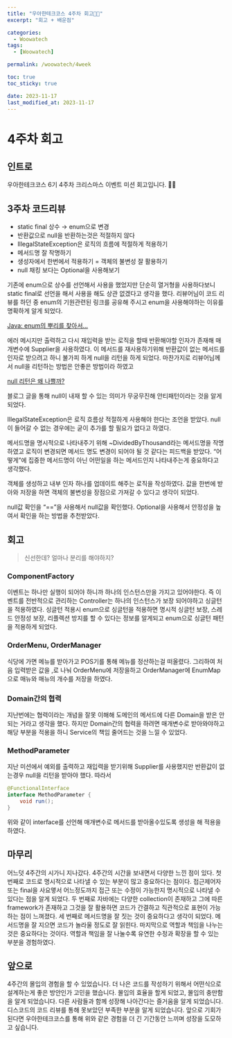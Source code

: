 ```yaml
---
title: "우아한테크코스 4주차 회고🎄🎁"
excerpt: "회고 + 배운점"

categories:
  - Woowatech
tags:
  - [Woowatech]

permalink: /woowatech/4week

toc: true
toc_sticky: true

date: 2023-11-17
last_modified_at: 2023-11-17
---
```

# 4주차 회고

## 인트로

우아한테크코스 6기 4주차 크리스마스 이벤트 미션 회고입니다. 🎄🎁

## 3주차 코드리뷰

- static final 상수 → enum으로 변경
- 반환값으로 null을 반환하는것은 적절하지 않다
- IllegalStateException은 로직의 흐름에 적절하게 적용하기
- 메서드명 잘 작명하기
- 생성자에서 한번에서 적용하기  = 객체의 불변성 잘 활용하기
- null 채킹 보다는 Optional을 사용해보기

기존에 enum으로 상수를 선언해서 사용을 했었지만 단순히 열거형을 사용하다보니 static final로 선언을 해서 사용을 해도 상관 없겠다고 생각을 했다. 리뷰어님이 코드 리뷰를 하던 중 enum의 기원관련된 링크를 공유해 주시고 enum을 사용해야하는 이유를 명확하게 알게 되었다.

[Java: enum의 뿌리를 찾아서...](https://www.nextree.co.kr/p11686/)

에러 메시지만 출력하고 다시 재입력을 받는 로직을 할때 반환해야할 인자가 존재해 매개변수에 Supplier<T>을 사용하였다.  이 메서드를 재사용하기위해 반환값이 없는 메서드를 인자로 받으려고 하니 불가피 하게 null을 리턴을 하게 되었다. 마찬가지로 리뷰어님께서 null을 리턴하는 방법은 안좋은 방법이라 하였고 

[null 리턴은 왜 나쁠까?](https://toss.tech/article/engineering-note-2)

블로그 글을 통해 null이 내재 할 수 있는 의미가 무궁무진해 안티패턴이라는 것을 알게 되었다. 

IllegalStateException은 로직 흐름상  적절하게 사용해야 한다는 조언을 받았다. null이 들어갈 수 없는 경우에는 굳이 추가를 할 필요가 없다고 하였다. 

메서드명을 명시적으로 나타내주기 위해 ~DividedByThousand라는 메서드명을 작명하였고 로직이 변경되면 메서드 명도 변경이 되어야 될 것 같다는 피드백을 받았다.  “어떻게”에 집중한 메서드명이 아닌 어떤일을 하는 메서드인지 나타내주는게 중요하다고 생각했다.

객체를 생성하고 내부 인자 하나를 업데이트 해주는 로직을 작성하였다.  값을 한번에 받아와 저장을 하면 객체의 불변성을 장점으로 가져갈 수 있다고 생각이 되었다.

null값 확인을 “==”을 사용해서 null값을 확인했다. Optional을 사용해서 안정성을 높여서 확인을 하는 방법을 추천받았다.

## 회고

> 신선한데? 얼마나 분리를 해야하지?
> 

### ComponentFactory

이벤트는 하나만 실행이 되어야 하니까 하나의 인스턴스만을 가지고 있어야한다.  즉 이벤트를 전반적으로 관리하는 Controller는 하나의 인스턴스가 보장 되어야하고 싱글턴을 적용하였다.  싱글턴 적용시 enum으로 싱글턴을 적용하면 명시적 싱글턴 보장, 스레드 안정성 보장, 리플렉션 방지를 할 수 있다는 정보를 알게되고 enum으로 싱글턴 패턴을 적용하게 되었다.

### OrderMenu, OrderManager

식당에 가면 메뉴를 받아가고 POS기를 통해 메뉴를 정산하는걸 떠올렸다. 그리하여 처음 입력받은 값을 ,로 나눠 OrderMenu에 저장을하고 OrderManager에 EnumMap으로 매뉴와 매뉴의 개수를 저장을 하였다. 

### Domain간의 협력

지난번에는 협력이라는 개념을 잘못 이해해 도메인의 메서드에 다른 Domain을 받은 안되는 거라고 생각을 했다. 하지만 Domain간의 협력을 하려면 매개변수로 받아와야하고 해당 부분을 적용을 하니 Service의 책임 줄어드는 것을 느낄 수 있었다.

### MethodParameter

지난 미션에서 예외를 출력하고 재입력을 받기위해 Supplier를 사용했지만 반환값이 없는경우 null을 리턴을 받아야 했다. 따라서 

```java
@FunctionalInterface
interface MethodParameter {
    void run();
}
```

위와 같이 interface를 선언해 매개변수로 메서드를 받아올수있도록 생성을 해 적용을 하였다. 

## 마무리

어느덧 4주간의 시가니 지나갔다. 4주간의 시간을 보내면서 다양한 느낀 점이 있다.  첫 번째로 코드로 명시적으로 나타낼 수 있는 부분이 많고 중요하다는 점이다. 접근제어자 또는 final을 사요앻서 어느정도까지 접근 또는 수정이 가능한지 명시적으로 나타낼 수 있다는 점을 알게 되었다.  두 번째로 자바에는 다양한 collection이 존재하고 그에 따른 framework가 존재하고  그것을 잘 활용하면 코드가 간결하고 직관적으로 표현이 가능하는 점이 느껴졌다.  세 번째로 메서드명을 잘 짓는 것이 중요하다고 생각이 되었다. 메서드명을 잘 지으면 코드가 놀라울 정도로 잘 읽힌다.  마지막으로 역할과 책임을 나누는 것은 중요하다는 것이다.  역할과 책임을 잘 나눌수록 유연한 수정과 확장을 할 수 있는 부분을 경험하였다.

## 앞으로

4주간의 몰입의 경험을 할 수 있었습니다.  더 나은 코드를 작성하기 위해서 어떤식으로 설계하는게 좋은 방안인가 고민을 했습니다. 몰입의 효율을 할게 되었고, 몰입의 충만함을 알게 되었습니다. 다른 사람들과 함께 성장해 나아간다는 즐거움을 알게 되었습니다. 디스코드의 코드 리뷰를 통해 못보았던 부족한 부분을 알게 되었습니다. 앞으로 기회가 된다면 우아한테크코스를 통해 위와 같은 경험을 더 긴 기간동안 느끼며 성장을 도모하고 싶습니다.